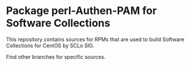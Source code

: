 # Package perl-Authen-PAM for Software Collections

This repository contains sources for RPMs that are used
to build Software Collections for CentOS by SCLo SIG.

Find other branches for specific sources.
